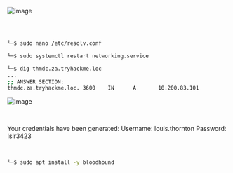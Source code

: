 


![image](https://github.com/user-attachments/assets/f7494ef7-a68d-4049-a5ba-9e26f5b928e4)

<br>

```bash

└─$ sudo nano /etc/resolv.conf  

└─$ sudo systemctl restart networking.service

└─$ dig thmdc.za.tryhackme.loc
...
;; ANSWER SECTION:
thmdc.za.tryhackme.loc. 3600    IN      A       10.200.83.101
```


![image](https://github.com/user-attachments/assets/f197d6b5-be5e-4d49-9d21-dc5e5e3a38ec)


<br>

<p>Your credentials have been generated: Username: louis.thornton Password: Islr3423</p>

<br>

```bash
└─$ sudo apt install -y bloodhound
```








